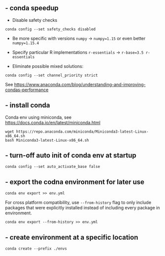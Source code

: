 ## - conda speedup

- Disable safety checks
```
conda config --set safety_checks disabled
```

- Be more specific with versions
`numpy` -> `numpy=1.15` or even better `numpy=1.15.4`

- Specify particular R implementations
`r-essentials` -> `r-base=3.5 r-essentials`

- Eliminate possible mixed solutions:
```
conda config --set channel_priority strict
```

See https://www.anaconda.com/blog/understanding-and-improving-condas-performance

## - install conda
Conda env using miniconda, see https://docs.conda.io/en/latest/miniconda.html

```
wget https://repo.anaconda.com/miniconda/Miniconda3-latest-Linux-x86_64.sh
bash Miniconda3-latest-Linux-x86_64.sh
```

## - turn-off auto init of conda env at startup
```
conda config --set auto_activate_base false
```


## - export the codna environment for later use

```
conda env export >> env.yml
```


For cross platform compatibility, use `--from-history` flag to only include packages that were explicitly installed instead of including every package in environment.

```
conda env export --from-history >> env.yml
```

## - create environment at a specific location
```
conda create --prefix ./envs
```


